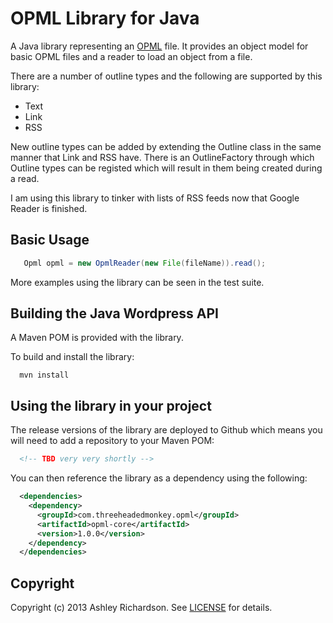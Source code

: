 OPML Library for Java
==================

A Java library representing an [OPML][opml] file. It provides an object model
for basic OPML files and a reader to load an object from a file.

There are a number of outline types and the following are supported by this
library:

- Text
- Link
- RSS

New outline types can be added by extending the Outline class in the same
manner that Link and RSS have. There is an OutlineFactory through which Outline
types can be registed which will result in them being created during a read.

I am using this library to tinker with lists of RSS feeds now that Google
Reader is finished.

## Basic Usage

```java
   Opml opml = new OpmlReader(new File(fileName)).read();

```

More examples using the library can be seen in the test suite.

## Building the Java Wordpress API


A Maven POM is provided with the library.

To build and install the library:

```shell
  mvn install
```

## Using the library in your project

The release versions of the library are deployed to Github which means you will
need to add a repository to your Maven POM:

```xml
  <!-- TBD very very shortly -->
```

You can then reference the library as a dependency using the following:

```xml
  <dependencies>
    <dependency>
      <groupId>com.threeheadedmonkey.opml</groupId>
      <artifactId>opml-core</artifactId>
      <version>1.0.0</version>
    </dependency>
  </dependencies>
```

## Copyright

Copyright (c) 2013 Ashley Richardson. See [LICENSE][] for details.

[opml]: http://opml.org
[license]: https://github.com/ashri/opml-core/blob/master/LICENSE.md

